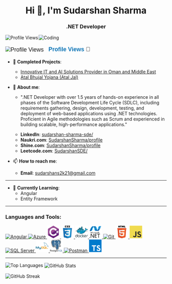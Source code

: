 <h1 align="center">Hi 👋, I'm Sudarshan Sharma</h1>
<h3 align="center">.NET Developer</h3>

<img align="right" alt="Coding" width="400" src="https://miro.medium.com/v2/resize:fit:1400/1*VMmvImch6VU5pc2VktY1uw.gif">

<p align="left"> 
  <img src="https://komarev.com/ghpvc/?username=sudarshangithub96&label=Profile%20views&color=0e75b6&style=flat" alt="Profile Views" />
</p>
<p align="left" style="font-size: 18px; font-family: Arial, sans-serif;"> 
  <img src="https://komarev.com/ghpvc/?username=sudarshangithub96&label=Profile%20views&color=0e75b6&style=flat" alt="Profile Views" style="vertical-align: middle; margin-right: 10px;" />
  <span style="color: #0e75b6; font-weight: bold;">Profile Views</span> 🚀
</p>


- 🔭 **Completed Projects**:  
  - <a href="https://kreatetechnologies.om/" target="_blank">Innovative IT and AI Solutions Provider in Oman and Middle East</a>  
  - <a href="https://ataljal.mowr.gov.in/" target="_blank">Atal Bhujal Yojana (Atal Jal)</a>

- 💬 **About me**:  
  - <p>".NET Developer with over 1.5 years of hands-on experience in all phases of the Software Development Life Cycle (SDLC), including requirements gathering, design, development, testing, and deployment of web-based applications using .NET technologies. Proficient in Agile methodologies such as Scrum and experienced in building scalable, high-performance applications."</p>
  - **LinkedIn**:     [sudarshan-sharma-sde/](https://www.linkedin.com/in/sudarshan-sharma-sde/)
  - **Naukri.com**:   [SudarshanSharma/profile](https://www.naukri.com/mnjuser/profile)
  - **Shine.com**:    [SudarshanSharma/profile](https://www.shine.com/myshine/myprofile/)
  - **Leetcode.com**: [SudarshanSDE/](https://leetcode.com/u/SudarshanSDE/)

- 📫 **How to reach me**:  
  - **Email**: [sudarshans2k21@gmail.com](mailto:sudarshans2k21@gmail.com)
---

- 🌱 **Currently Learning**:  
  - Angular  
  - Entity Framework  
---
<h3 align="left">Languages and Tools:</h3>
<p align="left"> 
  <a href="https://angular.io" target="_blank" rel="noreferrer"> 
    <img src="https://angular.io/assets/images/logos/angular/angular.svg" alt="Angular" width="40" height="40"/> 
  </a> 
  <a href="https://azure.microsoft.com/en-in/" target="_blank" rel="noreferrer"> 
    <img src="https://www.vectorlogo.zone/logos/microsoft_azure/microsoft_azure-icon.svg" alt="Azure" width="40" height="40"/> 
  </a> 
  <a href="https://www.w3schools.com/cs/" target="_blank" rel="noreferrer"> 
    <img src="https://raw.githubusercontent.com/devicons/devicon/master/icons/csharp/csharp-original.svg" alt="C#" width="40" height="40"/> 
  </a> 
  <a href="https://www.w3schools.com/css/" target="_blank" rel="noreferrer"> 
    <img src="https://raw.githubusercontent.com/devicons/devicon/master/icons/css3/css3-original-wordmark.svg" alt="CSS3" width="40" height="40"/> 
  </a> 
  <a href="https://www.docker.com/" target="_blank" rel="noreferrer"> 
    <img src="https://raw.githubusercontent.com/devicons/devicon/master/icons/docker/docker-original-wordmark.svg" alt="Docker" width="40" height="40"/> 
  </a> 
  <a href="https://dotnet.microsoft.com/" target="_blank" rel="noreferrer"> 
    <img src="https://raw.githubusercontent.com/devicons/devicon/master/icons/dot-net/dot-net-original-wordmark.svg" alt=".NET" width="40" height="40"/> 
  </a> 
  <a href="https://git-scm.com/" target="_blank" rel="noreferrer"> 
    <img src="https://www.vectorlogo.zone/logos/git-scm/git-scm-icon.svg" alt="Git" width="40" height="40"/> 
  </a> 
  <a href="https://www.w3.org/html/" target="_blank" rel="noreferrer"> 
    <img src="https://raw.githubusercontent.com/devicons/devicon/master/icons/html5/html5-original-wordmark.svg" alt="HTML5" width="40" height="40"/> 
  </a> 
  <a href="https://developer.mozilla.org/en-US/docs/Web/JavaScript" target="_blank" rel="noreferrer"> 
    <img src="https://raw.githubusercontent.com/devicons/devicon/master/icons/javascript/javascript-original.svg" alt="JavaScript" width="40" height="40"/> 
  </a> 
  <a href="https://www.microsoft.com/en-us/sql-server" target="_blank" rel="noreferrer"> 
    <img src="https://www.svgrepo.com/show/303229/microsoft-sql-server-logo.svg" alt="SQL Server" width="40" height="40"/> 
  </a> 
  <a href="https://www.mysql.com/" target="_blank" rel="noreferrer"> 
    <img src="https://raw.githubusercontent.com/devicons/devicon/master/icons/mysql/mysql-original-wordmark.svg" alt="MySQL" width="40" height="40"/> 
  </a> 
  <a href="https://www.postgresql.org" target="_blank" rel="noreferrer"> 
    <img src="https://raw.githubusercontent.com/devicons/devicon/master/icons/postgresql/postgresql-original-wordmark.svg" alt="PostgreSQL" width="40" height="40"/> 
  </a> 
  <a href="https://postman.com" target="_blank" rel="noreferrer"> 
    <img src="https://www.vectorlogo.zone/logos/getpostman/getpostman-icon.svg" alt="Postman" width="40" height="40"/> 
  </a> 
  <a href="https://www.typescriptlang.org/" target="_blank" rel="noreferrer"> 
    <img src="https://raw.githubusercontent.com/devicons/devicon/master/icons/typescript/typescript-original.svg" alt="TypeScript" width="40" height="40"/> 
  </a> 
</p>

---

<p><img align="left" src="https://github-readme-stats.vercel.app/api/top-langs?username=sudarshangithub96&show_icons=true&locale=en&layout=compact" alt="Top Languages" /></p>

<p>&nbsp;<img align="center" src="https://github-readme-stats.vercel.app/api?username=sudarshangithub96&show_icons=true&locale=en" alt="GitHub Stats" /></p>

<p><img align="center" src="https://github-readme-streak-stats.herokuapp.com/?user=sudarshangithub96&" alt="GitHub Streak" /></p>
